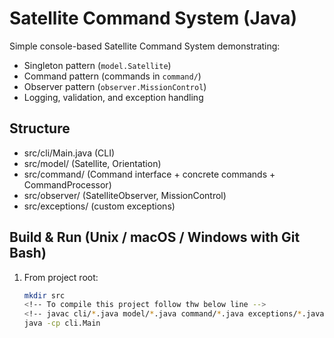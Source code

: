# Satellite Command System (Java)

Simple console-based Satellite Command System demonstrating:
- Singleton pattern (`model.Satellite`)
- Command pattern (commands in `command/`)
- Observer pattern (`observer.MissionControl`)
- Logging, validation, and exception handling

## Structure
- src/cli/Main.java (CLI)
- src/model/ (Satellite, Orientation)
- src/command/ (Command interface + concrete commands + CommandProcessor)
- src/observer/ (SatelliteObserver, MissionControl)
- src/exceptions/ (custom exceptions)

## Build & Run (Unix / macOS / Windows with Git Bash)
1. From project root:
   ```bash
   mkdir src
   <!-- To compile this project follow thw below line -->
   <!-- javac cli/*.java model/*.java command/*.java exceptions/*.java observer/*.java -->
   java -cp cli.Main
